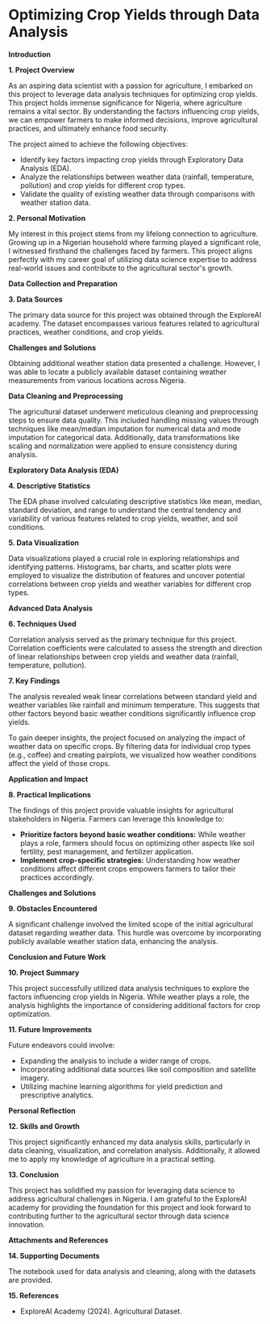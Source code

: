 # Optimizing Crop Yields through Data Analysis

**Introduction**

**1. Project Overview**

As an aspiring data scientist with a passion for agriculture, I embarked on this project to leverage data analysis techniques for optimizing crop yields. This project holds immense significance for Nigeria, where agriculture remains a vital sector. By understanding the factors influencing crop yields, we can empower farmers to make informed decisions, improve agricultural practices, and ultimately enhance food security. 

The project aimed to achieve the following objectives:

* Identify key factors impacting crop yields through Exploratory Data Analysis (EDA).
* Analyze the relationships between weather data (rainfall, temperature, pollution) and crop yields for different crop types.
* Validate the quality of existing weather data through comparisons with weather station data.

**2. Personal Motivation**

My interest in this project stems from my lifelong connection to agriculture. Growing up in a Nigerian household where farming played a significant role, I witnessed firsthand the challenges faced by farmers. This project aligns perfectly with my career goal of utilizing data science expertise to address real-world issues and contribute to the agricultural sector's growth.

**Data Collection and Preparation**

**3. Data Sources**

The primary data source for this project was obtained through the ExploreAI academy. The dataset encompasses various features related to agricultural practices, weather conditions, and crop yields.

**Challenges and Solutions**

Obtaining additional weather station data presented a challenge. However, I was able to locate a publicly available dataset containing weather measurements from various locations across Nigeria.

**Data Cleaning and Preprocessing**

The agricultural dataset underwent meticulous cleaning and preprocessing steps to ensure data quality. This included handling missing values through techniques like mean/median imputation for numerical data and mode imputation for categorical data. Additionally, data transformations like scaling and normalization were applied to ensure consistency during analysis.

**Exploratory Data Analysis (EDA)**

**4. Descriptive Statistics**

The EDA phase involved calculating descriptive statistics like mean, median, standard deviation, and range to understand the central tendency and variability of various features related to crop yields, weather, and soil conditions.

**5. Data Visualization**

Data visualizations played a crucial role in exploring relationships and identifying patterns. Histograms, bar charts, and scatter plots were employed to visualize the distribution of features and uncover potential correlations between crop yields and weather variables for different crop types.

**Advanced Data Analysis**

**6. Techniques Used**

Correlation analysis served as the primary technique for this project. Correlation coefficients were calculated to assess the strength and direction of linear relationships between crop yields and weather data (rainfall, temperature, pollution).

**7. Key Findings**

The analysis revealed weak linear correlations between standard yield and weather variables like rainfall and minimum temperature. This suggests that other factors beyond basic weather conditions significantly influence crop yields.

To gain deeper insights, the project focused on analyzing the impact of weather data on specific crops. By filtering data for individual crop types (e.g., coffee) and creating pairplots, we visualized how weather conditions affect the yield of those crops.

**Application and Impact**

**8. Practical Implications**

The findings of this project provide valuable insights for agricultural stakeholders in Nigeria. Farmers can leverage this knowledge to:

* **Prioritize factors beyond basic weather conditions:** While weather plays a role, farmers should focus on optimizing other aspects like soil fertility, pest management, and fertilizer application.
* **Implement crop-specific strategies:** Understanding how weather conditions affect different crops empowers farmers to tailor their practices accordingly.

**Challenges and Solutions**

**9. Obstacles Encountered**

A significant challenge involved the limited scope of the initial agricultural dataset regarding weather data. This hurdle was overcome by incorporating publicly available weather station data, enhancing the analysis.

**Conclusion and Future Work**

**10. Project Summary**

This project successfully utilized data analysis techniques to explore the factors influencing crop yields in Nigeria. While weather plays a role, the analysis highlights the importance of considering additional factors for crop optimization.

**11. Future Improvements**

Future endeavors could involve:

* Expanding the analysis to include a wider range of crops.
* Incorporating additional data sources like soil composition and satellite imagery.
* Utilizing machine learning algorithms for yield prediction and prescriptive analytics.

**Personal Reflection**

**12. Skills and Growth**

This project significantly enhanced my data analysis skills, particularly in data cleaning, visualization, and correlation analysis. Additionally, it allowed me to apply my knowledge of agriculture in a practical setting.

**13. Conclusion**

This project has solidified my passion for leveraging data science to address agricultural challenges in Nigeria. I am grateful to the ExploreAI academy for providing the foundation for this project and look forward to contributing further to the agricultural sector through data science innovation.
 
**Attachments and References**

**14. Supporting Documents**

The notebook used for data analysis and cleaning, along with the datasets are provided.

**15. References**
- ExploreAI Academy (2024). Agricultural Dataset.
